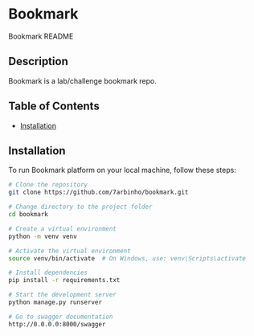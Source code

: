 # Bookmark

Bookmark README

## Description

Bookmark is a lab/challenge bookmark repo.

## Table of Contents

- [Installation](#Installation)

## Installation

To run Bookmark platform on your local machine, follow these steps:

```bash
# Clone the repository
git clone https://github.com/7arbinho/bookmark.git

# Change directory to the project folder
cd bookmark

# Create a virtual environment
python -m venv venv

# Activate the virtual environment
source venv/bin/activate  # On Windows, use: venv\Scripts\activate

# Install dependencies
pip install -r requirements.txt

# Start the development server
python manage.py runserver

# Go to swagger documentation
http://0.0.0.0:8000/swagger
